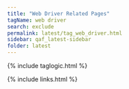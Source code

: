 ```yaml
---
title: "Web Driver Related Pages"
tagName: web driver
search: exclude
permalink: latest/tag_web_driver.html
sidebar: qaf_latest-sidebar
folder: latest
---
```

{% include taglogic.html %}

{% include links.html %}

